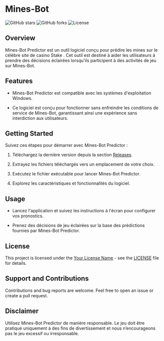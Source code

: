 # Mines-Bot

![GitHub stars](https://img.shields.io/github/stars/your-username/your-repo.svg?style=flat&logo=github)
![GitHub forks](https://img.shields.io/github/forks/your-username/your-repo.svg?style=flat&logo=github)
![License](https://img.shields.io/github/license/your-username/your-repo.svg?style=flat&logo=github)

## Overview

Mines-Bot Predictor est un outil logiciel conçu pour prédire les mines sur le célèbre site de casino Stake . Cet outil est destiné à aider les utilisateurs à prendre des décisions éclairées lorsqu'ils participent à des activités de jeu sur Mines-Bot.

## Features

- Mines-Bot Predictor est compatible avec les systèmes d'exploitation Windows.

- Ce logiciel est conçu pour fonctionner sans enfreindre les conditions de service de Mines-Bot, garantissant ainsi une expérience sans interdiction aux utilisateurs.

## Getting Started

Suivez ces étapes pour démarrer avec Mines-Bot Predictor :

1. Téléchargez la dernière version depuis la section [Releases](https://github.com/your-username/your-repo/releases).

2. Extrayez les fichiers téléchargés vers un emplacement de votre choix.

3. Exécutez le fichier exécutable pour lancer Mines-Bot Predictor.

4. Explorez les caractéristiques et fonctionnalités du logiciel.

## Usage

- Lancez l'application et suivez les instructions à l'écran pour configurer vos pronostics.

- Prenez des décisions de jeu éclairées sur la base des prédictions fournies par Mines-Bot Predictor.

## License

This project is licensed under the [Your License Name](LICENSE) - see the [LICENSE](LICENSE) file for details.

## Support and Contributions

Contributions and bug reports are welcome. Feel free to open an issue or create a pull request.

## Disclaimer

Utilisez Mines-Bot Predictor de manière responsable. Le jeu doit être pratiqué uniquement à des fins de divertissement et nous n’encourageons pas le jeu excessif ou irresponsable.

